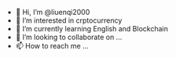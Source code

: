 - 👋 Hi, I’m @liuenqi2000
- 👀 I’m interested in crptocurrency
- 🌱 I’m currently learning English and Blockchain
- 💞️ I’m looking to collaborate on ...
- 📫 How to reach me ...

<!---
liuenqi2000/liuenqi2000 is a ✨ special ✨ repository because its `README.md` (this file) appears on your GitHub profile.
You can click the Preview link to take a look at your changes.
--->
